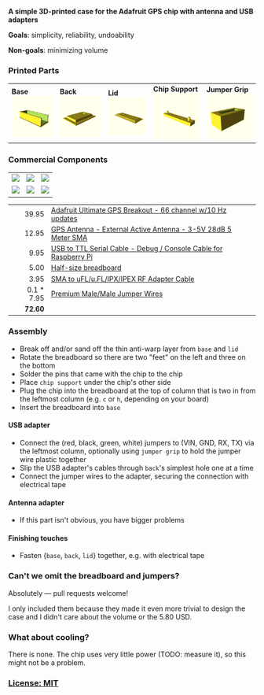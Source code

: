**A simple 3D-printed case for the Adafruit GPS chip with antenna and USB adapters**

**Goals**: simplicity, reliability, undoability

**Non-goals**: minimizing volume


### Printed Parts

<table>
  <tr>
    <td>
      <b>Base</b><br />
      <img width="130" src="https://raw.githubusercontent.com/OpenStreetDetails/gps-case/master/doc/case_base.png">
    </td>
    <td>
      <b>Back</b><br />
      <img width="130" src="https://raw.githubusercontent.com/OpenStreetDetails/gps-case/master/doc/case_back.png">
    </td>
    <td>
      <b>Lid</b><br />
      <img width="130" src="https://raw.githubusercontent.com/OpenStreetDetails/gps-case/master/doc/case_lid.png">
    </td>
    <td>
      <b>Chip Support</b><br />
      <img width="130" src="https://raw.githubusercontent.com/OpenStreetDetails/gps-case/master/doc/chip_support.png">
    </td>
    <td>
      <b>Jumper Grip</b><br />
      <img width="130" src="https://raw.githubusercontent.com/OpenStreetDetails/gps-case/master/doc/jumper_grip.png">
    </td>
  </tr>
</table>


### Commercial Components

<table>
  <tr>
    <td><img width="120" src="http://www.adafruit.com/images/480x360/64-00.jpg"></td>  <!-- breadboard -->
    <td><img width="120" src="http://www.adafruit.com/images/480x360/746-00.jpg"></td> <!-- chip -->
    <td><img width="120" src="http://www.adafruit.com/images/480x360/954-00.jpg"></td> <!-- USB/serial -->
  </tr>
  <tr>
    <td><img width="120" src="http://www.adafruit.com/images/480x360/758-00.jpg"></td><!-- jumpers -->
    <td><img width="120" src="http://www.adafruit.com/images/480x360/851-00.jpg"></td><!-- adapter -->
    <td><img width="120" src="http://www.adafruit.com/images/480x360/960-00.jpg"></td><!-- antenna -->
  </tr>
</table>

<table>
  <tr>
    <td align="right">39.95</td>
    <td>
      <a href="http://www.adafruit.com/products/746">Adafruit Ultimate GPS Breakout - 66 channel w/10 Hz updates</a>
    </td>
  </tr>
  <tr>
    <td align="right">12.95</td>
    <td>
      <a href="http://www.adafruit.com/products/960">GPS Antenna - External Active Antenna - 3-5V 28dB 5 Meter SMA</a>
    </td>
  </tr>
  <tr>
    <td align="right">9.95</td>
    <td>
      <a href="http://www.adafruit.com/products/954">USB to TTL Serial Cable - Debug / Console Cable for Raspberry Pi</a>
    </td>
  </tr>
  <tr>
    <td align="right">5.00</td>
    <td>
      <a href="http://www.adafruit.com/products/64">Half-size breadboard</a>
    </td>
  </tr>
  <tr>
    <td align="right">3.95</td>
    <td>
      <a href="http://www.adafruit.com/products/851">SMA to uFL/u.FL/IPX/IPEX RF Adapter Cable</a>
    </td>
  </tr>
  <tr>
    <td align="right">0.1 * 7.95</td>
    <td>
      <a href="http://www.adafruit.com/products/758">Premium Male/Male Jumper Wires</a>
    </td>
  </tr>
  <tr>
    <!--
39.95 + 12.95 + 9.95 + 5.00 + 3.95 + (7.95 / 10)
    -->
    <td align="right"><b>72.60</b></td>
    <td></td>
  </tr>
</table>


### Assembly

- Break off and/or sand off the thin anti-warp layer from `base` and `lid`
- Rotate the breadboard so there are two "feet" on the left and three on the bottom
- Solder the pins that came with the chip to the chip
- Place `chip support` under the chip's other side
- Plug the chip into the breadboard at the top of column that is two in from the leftmost column (e.g. `c` or `h`, depending on your board)
- Insert the breadboard into `base`

#### USB adapter
- Connect the (red, black, green, white) jumpers to (VIN, GND, RX, TX) via the leftmost column, optionally using `jumper grip` to hold the jumper wire plastic together
- Slip the USB adapter's cables through `back`'s simplest hole one at a time
- Connect the jumper wires to the adapter, securing the connection with electrical tape

#### Antenna adapter
- If this part isn't obvious, you have bigger problems

#### Finishing touches
- Fasten {`base`, `back`, `lid`} together, e.g. with electrical tape


### Can't we omit the breadboard and jumpers?

Absolutely — pull requests welcome!

I only included them because they made it even more trivial to design the case and I didn't care about the volume or the 5.80 USD.


### What about cooling?

There is none. The chip uses very little power (TODO: measure it), so this might not be a problem.


### [License: MIT](LICENSE.txt)
